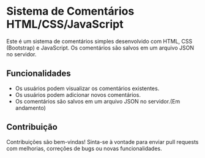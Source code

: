 # Sistema de Comentários HTML/CSS/JavaScript

Este é um sistema de comentários simples desenvolvido com HTML, CSS (Bootstrap) e JavaScript. Os comentários são salvos em um arquivo JSON no servidor.

## Funcionalidades

- Os usuários podem visualizar os comentários existentes.
- Os usuários podem adicionar novos comentários.
- Os comentários são salvos em um arquivo JSON no servidor.(Em andamento)

## Contribuição

Contribuições são bem-vindas! Sinta-se à vontade para enviar pull requests com melhorias, correções de bugs ou novas funcionalidades.




